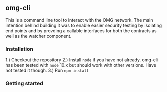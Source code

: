 ## omg-cli

This is a command line tool to interact with the OMG network. The main intention behind building it was to enable easier security testing by isolating end points and by provding a callable interfaces for both the contracts as well as the watcher component. 

### Installation


1.) Checkout the repository 
2.) Install `node` if you have not already. omg-cli has been tested with `node` 10.x but should work with other versions. Have not tested it though. 
3.) Run `npm install`

### Getting started 

